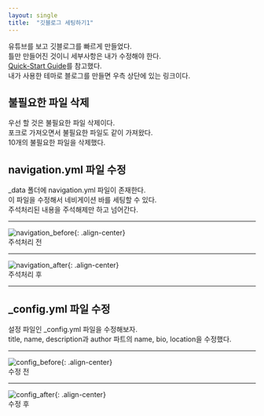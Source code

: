 ```yaml
---
layout: single
title:  "깃블로그 세팅하기1"
---
```

유튜브를 보고 깃블로그를 빠르게 만들었다.<br>
틀만 만들어진 것이니 세부사항은 내가 수정해야 한다.<br>
[Quick-Start Guide](https://mmistakes.github.io/minimal-mistakes/docs/quick-start-guide/)를 참고했다.<br>
내가 사용한 테마로 블로그를 만들면 우측 상단에 있는 링크이다.

## 불필요한 파일 삭제
우선 할 것은 불필요한 파일 삭제이다.<br>
포크로 가져오면서 불필요한 파일도 같이 가져왔다.<br>
10개의 불필요한 파일을 삭제했다.

## navigation.yml 파일 수정
_data 폴더에 navigation.yml 파일이 존재한다.<br>
이 파일을 수정해서 네비게이션 바를 세팅할 수 있다.<br>
주석처리된 내용을 주석해제만 하고 넘어간다.<br>

---

![navigation_before](https://user-images.githubusercontent.com/91378301/209047316-1b3b3e61-4bb6-4f85-aa70-040c8d49e944.JPG){: .align-center}
<br>
주석처리 전<br>

---

![navigation_after](https://user-images.githubusercontent.com/91378301/209047291-57d27c97-2ada-42ae-95e2-2fc7dbb799cd.JPG){: .align-center}
<br>
주석처리 후<br>

---

## _config.yml 파일 수정
설정 파일인 _config.yml 파일을 수정해보자.<br>
title, name, description과 author 파트의 name, bio, location을 수정했다.

---

![config_before](https://user-images.githubusercontent.com/91378301/209047247-9f963234-b8ae-440c-b150-23277e2e6cb2.JPG){: .align-center}
<br>
수정 전<br>

---

![config_after](https://user-images.githubusercontent.com/91378301/209047173-18d23ed4-320b-444d-93d2-73c6d287ecaf.JPG){: .align-center}
<br>
수정 후<br>




